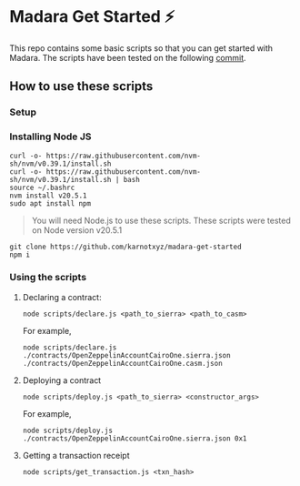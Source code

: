 # Madara Get Started ⚡

This repo contains some basic scripts so that you can get started with Madara. The scripts have been tested on the following [commit](https://github.com/keep-starknet-strange/madara/commit/8b49fecfe6f420a1dede1e691d50cd59a326bbc0).

## How to use these scripts

### Setup

### Installing Node JS

```
curl -o- https://raw.githubusercontent.com/nvm-sh/nvm/v0.39.1/install.sh
curl -o- https://raw.githubusercontent.com/nvm-sh/nvm/v0.39.1/install.sh | bash
source ~/.bashrc
nvm install v20.5.1
sudo apt install npm
```

> You will need Node.js to use these scripts. These scripts were tested on Node version v20.5.1

```
git clone https://github.com/karnotxyz/madara-get-started
npm i
```

### Using the scripts

1. Declaring a contract:

   ```
   node scripts/declare.js <path_to_sierra> <path_to_casm>
   ```

   For example,

   ```
   node scripts/declare.js ./contracts/OpenZeppelinAccountCairoOne.sierra.json ./contracts/OpenZeppelinAccountCairoOne.casm.json
   ```

2. Deploying a contract
   ```
   node scripts/deploy.js <path_to_sierra> <constructor_args>
   ```

   For example,
   ```
   node scripts/deploy.js ./contracts/OpenZeppelinAccountCairoOne.sierra.json 0x1  
   ```
3. Getting a transaction receipt
   ```
   node scripts/get_transaction.js <txn_hash>
   ```
